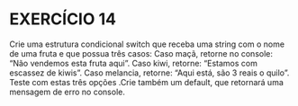 # EXERCÍCIO 14

Crie uma estrutura condicional switch que receba uma string com o nome de uma fruta e que possua três casos: Caso maçã, retorne no console: “Não vendemos esta fruta aqui”. Caso kiwi, retorne: “Estamos com escassez de kiwis”. Caso melancia, retorne: “Aqui está, são 3 reais o quilo”. Teste com estas três opções .Crie também um default, que retornará uma mensagem de erro no console.